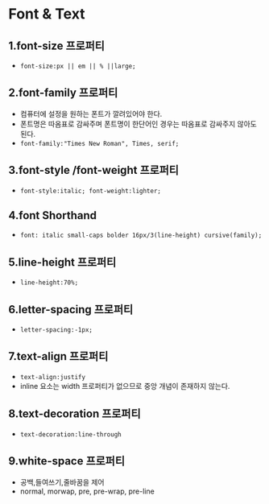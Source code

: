 # Font & Text
## 1.font-size 프로퍼티
- `font-size:px || em || % ||large;`

## 2.font-family 프로퍼티
- 컴퓨터에 설정을 원하는 폰트가 깔려있어야 한다.
- 폰트명은 따옴표로 감싸주며 폰트명이 한단어인 경우는 따옴표로 감싸주지 않아도 된다.
- `font-family:"Times New Roman", Times, serif;`

## 3.font-style /font-weight 프로퍼티
- `font-style:italic; font-weight:lighter;`

## 4.font Shorthand
- `font: italic small-caps bolder 16px/3(line-height) cursive(family);`

## 5.line-height 프로퍼티
- `line-height:70%;`

## 6.letter-spacing 프로퍼티
- `letter-spacing:-1px;`

## 7.text-align 프로퍼티
- `text-align:justify`
- inline 요소는 width 프로퍼티가 없으므로 중앙 개념이 존재하지 않는다.

## 8.text-decoration 프로퍼티
- `text-decoration:line-through`

## 9.white-space 프로퍼티
- 공백,들여쓰기,줄바꿈을 제어
- normal, morwap, pre,
pre-wrap, pre-line

